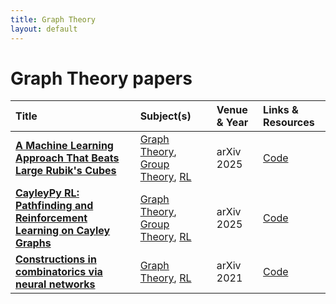 ```yaml
---
title: Graph Theory
layout: default
---
```


# Graph Theory papers

| Title | Subject(s) | Venue & Year | Links & Resources |
| :--- | :--- | :--- | :--- |
| **[A Machine Learning Approach That Beats Large Rubik's Cubes](https://arxiv.org/abs/2502.13266)** | [Graph Theory](graph-theory.md), [Group Theory](group-theory.md), [RL](rl.md) | arXiv 2025 | [Code](https://github.com/cayleypy/cayleypy) |
| **[CayleyPy RL: Pathfinding and Reinforcement Learning on Cayley Graphs](https://arxiv.org/abs/2502.18663)** | [Graph Theory](graph-theory.md), [Group Theory](group-theory.md), [RL](rl.md) | arXiv 2025 | [Code](https://github.com/cayleypy/cayleypy) |
| **[Constructions in combinatorics via neural networks](https://arxiv.org/abs/2104.14516)** | [Graph Theory](graph-theory.md), [RL](rl.md) | arXiv 2021 | [Code](https://github.com/zawagner22/cross-entropy-for-combinatorics) |